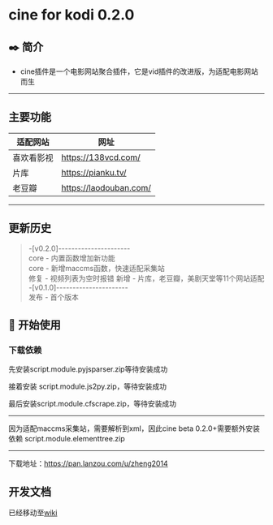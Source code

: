 # cine for kodi 0.2.0
## :black_nib: 简介
- cine插件是一个电影网站聚合插件，它是vid插件的改进版，为适配电影网站而生

---
## 主要功能
适配网站 | 网址
---- | ---- 
喜欢看影视 | https://138vcd.com/
片库 | https://pianku.tv/
老豆瓣 | https://laodouban.com/

----
## 更新历史
 > -[v0.2.0]----------------------  
 > core - 内置函数增加新功能  
 > core - 新增maccms函数，快速适配采集站  
 > 修复 - 视频列表为空时报错
 > 新增 - 片库，老豆瓣，美剧天堂等11个网站适配
 > -[v0.1.0]----------------------  
 > 发布 - 首个版本  
## :beginner: 开始使用

### 下载依赖

先安装script.module.pyjsparser.zip等待安装成功

接着安装 script.module.js2py.zip，等待安装成功

最后安装script.module.cfscrape.zip，等待安装成功

---

因为适配maccms采集站，需要解析到xml，因此cine beta 0.2.0+需要额外安装依赖
script.module.elementtree.zip

---

下载地址：https://pan.lanzou.com/u/zheng2014

## 开发文档

已经移动至[wiki](https://github.com/zhengfan2014/xbmc-kodi-private-china-addons/wiki)
